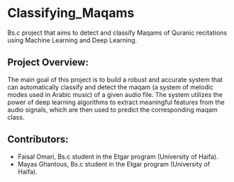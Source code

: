 <h1>Classifying_Maqams</h1>

<p>Bs.c project that aims to detect and classify Maqams of Quranic recitations using Machine Learning and Deep Learning.</p>

<h2>Project Overview:</h2>
<p>
  The main goal of this project is to build a robust and accurate system that can automatically classify and detect the maqam (a system of melodic modes used in Arabic music) of a given audio file. The system utilizes the power of deep learning algorithms to extract meaningful features from the audio signals, which are then used to predict the corresponding maqam class.
</p>

<h2>Contributors:</h2>
<ul>
  <li>Faisal Omari, Bs.c student in the Etgar program (University of Haifa).</li>
  <li>Mayas Ghantous, Bs.c student in the Etgar program (University of Haifa).</li>
</ul>
